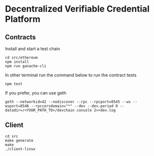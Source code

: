 # Decentralized Verifiable Credential Platform

## Contracts
Install and start a test chain
```
cd src/ethereum
npm install
npm run ganache-cli
```

In other terminal run the command below to run the contract tests
```
npm test
```

If you prefer, you can use geth
```
geth --networkid=42 --nodiscover --rpc --rpcport=8545 --ws --wsport=8546 --rpccorsdomain="*" --dev --dev.period 0 --datadir=/<YOUR_PATH_TO>/devchain console 2>>dev.log
```

## Client

```
cd src
make generate
make
./client-linux
```
